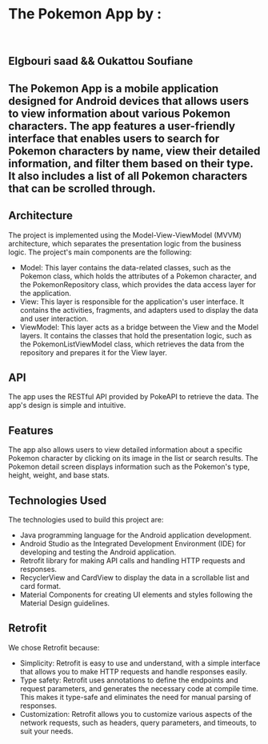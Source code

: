 
<h1>The Pokemon App by : </h1>
<br/>
<h2>Elgbouri saad && Oukattou Soufiane<h2/>
<p>The Pokemon App is a mobile application designed for Android devices that allows users to view information about various Pokemon characters. The app features a user-friendly interface that enables users to search for Pokemon characters by name, view their detailed information, and filter them based on their type. It also includes a list of all Pokemon characters that can be scrolled through.</p>
<h2>Architecture</h2>
<p>The project is implemented using the Model-View-ViewModel (MVVM) architecture, which separates the presentation logic from the business logic. The project's main components are the following:</p>
<ul>
<li>Model: This layer contains the data-related classes, such as the Pokemon class, which holds the attributes of a Pokemon character, and the PokemonRepository class, which provides the data access layer for the application.</li>
<li>View: This layer is responsible for the application's user interface. It contains the activities, fragments, and adapters used to display the data and user interaction.</li>
<li>ViewModel: This layer acts as a bridge between the View and the Model layers. It contains the classes that hold the presentation logic, such as the PokemonListViewModel class, which retrieves the data from the repository and prepares it for the View layer.</li>
</ul>
<h2>API</h2>
<p>The app uses the RESTful API provided by PokeAPI to retrieve the data. The app's design is simple and intuitive.</p>
<h2>Features</h2>
<p>The app also allows users to view detailed information about a specific Pokemon character by clicking on its image in the list or search results. The Pokemon detail screen displays information such as the Pokemon's type, height, weight, and base stats.</p>
<h2>Technologies Used</h2>
<p>The technologies used to build this project are:</p>
<ul>
<li>Java programming language for the Android application development.</li>
<li>Android Studio as the Integrated Development Environment (IDE) for developing and testing the Android application.</li>
<li>Retrofit library for making API calls and handling HTTP requests and responses.</li>
<li>RecyclerView and CardView to display the data in a scrollable list and card format.</li>
<li>Material Components for creating UI elements and styles following the Material Design guidelines.</li>
</ul>
<h2>Retrofit</h2>
<p>We chose Retrofit because:</p>
<ul>
<li>Simplicity: Retrofit is easy to use and understand, with a simple interface that allows you to make HTTP requests and handle responses easily.</li>
<li>Type safety: Retrofit uses annotations to define the endpoints and request parameters, and generates the necessary code at compile time. This makes it type-safe and eliminates the need for manual parsing of responses.</li>
<li>Customization: Retrofit allows you to customize various aspects of the network requests, such as headers, query parameters, and timeouts, to suit your needs.</li>
</ul>
